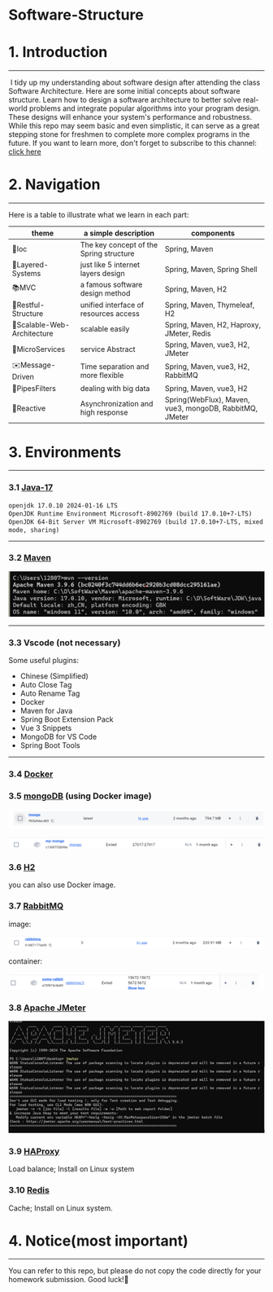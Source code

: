 # Software-Structure



# 1. Introduction

------

​		I tidy up my understanding about software design after attending  the class Software Architecture. Here are some initial concepts about software structure. Learn how to design a software architecture to better solve real-world problems and integrate popular algorithms into your program design. These designs will enhance your system's performance and robustness. While this repo may seem basic and even simplistic, it can serve as a great stepping stone for freshmen to complete more complex programs in the future. If you want to learn more, don't forget to subscribe to this channel:     [click here](https://space.bilibili.com/347527982/channel/seriesdetail?sid=408707)



# 2. Navigation

------

Here is a table to illustrate what we learn in each part:

| theme                      | a simple description                    | components                                               |
| -------------------------- | --------------------------------------- | -------------------------------------------------------- |
| 💉Ioc                       | The key concept of the Spring structure | Spring, Maven                                            |
| 🗼Layered-Systems           | just like 5 internet layers design      | Spring, Maven, Spring Shell                              |
| 📚MVC                       | a famous software design  method        | Spring, Maven, H2                                        |
| 🧩Restful-Structure         | unified interface of resources access   | Spring, Maven, Thymeleaf, H2                             |
| 💎Scalable-Web-Architecture | scalable easily                         | Spring, Maven, H2, Haproxy, JMeter, Redis                |
| 🐜MicroServices             | service Abstract                        | Spring, Maven, vue3,  H2, JMeter                         |
| ✉️Message-Driven            | Time separation and more flexible       | Spring, Maven, vue3, H2, RabbitMQ                        |
| 🪈PipesFilters              | dealing with big data                   | Spring, Maven, vue3, H2                                  |
| 🔔Reactive                  | Asynchronization and high response      | Spring(WebFlux), Maven, vue3,  mongoDB, RabbitMQ, JMeter |






# 3. Environments

------



### 3.1  [Java-17](https://www.openlogic.com/openjdk-downloads?field_java_parent_version_target_id=807&field_operating_system_target_id=436&field_architecture_target_id=391&field_java_package_target_id=396)

```shell
openjdk 17.0.10 2024-01-16 LTS
OpenJDK Runtime Environment Microsoft-8902769 (build 17.0.10+7-LTS)
OpenJDK 64-Bit Server VM Microsoft-8902769 (build 17.0.10+7-LTS, mixed mode, sharing)
```

------



### 3.2  [Maven](https://maven.apache.org/download.cgi)

![maven-version](./Photos/maven-version.png)

------



### 3.3 Vscode (not necessary)

Some useful plugins:

- Chinese (Simplified)
- Auto Close Tag
- Auto Rename Tag
- Docker
- Maven for Java
- Spring Boot Extension Pack
- Vue 3 Snippets
- MongoDB for VS Code
- Spring Boot Tools

------

### 3.4 [Docker](https://docs.docker.com/desktop/install/windows-install/)

### 3.5 [mongoDB](https://hub.docker.com/_/mongo/) (using Docker image) 

![mogo-image](./Photos/mogo-image.png)

![mogo-container](./Photos/mogo-container.png)

### 3.6 [H2](http://www.h2database.com/html/main.html)

you can also use Docker  image.

### 3.7 [RabbitMQ](https://www.rabbitmq.com/docs/download)

image:

![rabbitMq](./Photos/rabbitMq.png)

container:

![rabbitMq-container](./Photos/rabbitMq-container.png)



### 3.8 [Apache JMeter](https://jmeter.apache.org/download_jmeter.cgi?Preferred=https%3A%2F%2Fdlcdn.apache.org%2F)

![Jmeter-version](./Photos/Jmeter-version.png)

### 3.9 [HAProxy](https://www.haproxy.org/#down)

Load balance; Install  on Linux system

### 3.10 [Redis](https://redis.io/downloads/)

Cache; Install on Linux system.



# 4. Notice(most important)

------

You can refer to this repo, but please do not copy the code directly for your homework submission. Good luck!👿
